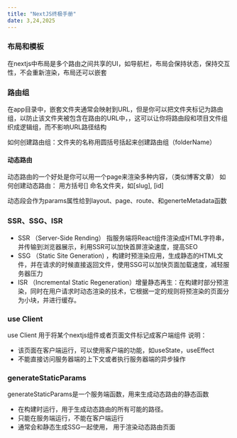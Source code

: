 ```yaml
---
title: "NextJS终极手册"
date: 3,24,2025
---
```


### 布局和模板
在nextjs中布局是多个路由之间共享的UI，如导航栏，布局会保持状态，保持交互性，不会重新渲染，布局还可以嵌套 

### 路由组
在app目录中，嵌套文件夹通常会映射到URL，但是你可以把文件夹标记为路由组，以防止该文件夹被包含在路由的URL中，，这可以让你将路由段和项目文件组织成逻辑组，而不影响URL路径结构

如何创建路由组：文件夹的名称用圆括号括起来创建路由组（folderName）

#### 动态路由
动态路由的一个好处是你可以用一个page来渲染多种内容，（类似博客文章）
如何创建动态路由： 用方括号[] 命名文件夹，如[slug], [id]

动态段会作为params属性给到layout、page、route、和generteMetadata函数


### SSR、SSG、ISR 
 - SSR （Server-Side Rending） 指服务端将React组件渲染成HTML字符串，并传输到浏览器展示，利用SSR可以加快首屏渲染速度，提高SEO 
 - SSG （Static Site Generation) ，构建时预渲染应用，生成静态的HTML文件，并在请求的时候直接返回文件，使用SSG可以加快页面加载速度，减轻服务器压力
 - ISR （Incremental Static Regeneration）增量静态再生：在构建时部分预渲染，同时在用户请求时动态渲染的技术，它根据一定的规则将预渲染的页面分为小块，并进行缓存。



### use Client
use Client 用于将某个nextjs组件或者页面文件标记成客户端组件
说明：
- 该页面在客户端运行，可以使用客户端的功能，如useState，useEffect
- 不能直接访问服务器端的上下文或者执行服务器端的异步操作


### generateStaticParams 
generateStaticParams是一个服务端函数，用来生成动态路由的静态函数
- 在构建时运行，用于生成动态路由的所有可能的路径。
- 只能在服务端运行，不能在客户端运行
- 通常会和静态生成SSG一起使用， 用于渲染动态路由页面



